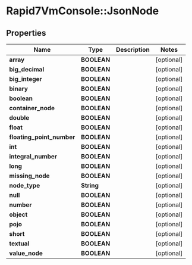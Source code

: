 # Rapid7VmConsole::JsonNode

## Properties
Name | Type | Description | Notes
------------ | ------------- | ------------- | -------------
**array** | **BOOLEAN** |  | [optional] 
**big_decimal** | **BOOLEAN** |  | [optional] 
**big_integer** | **BOOLEAN** |  | [optional] 
**binary** | **BOOLEAN** |  | [optional] 
**boolean** | **BOOLEAN** |  | [optional] 
**container_node** | **BOOLEAN** |  | [optional] 
**double** | **BOOLEAN** |  | [optional] 
**float** | **BOOLEAN** |  | [optional] 
**floating_point_number** | **BOOLEAN** |  | [optional] 
**int** | **BOOLEAN** |  | [optional] 
**integral_number** | **BOOLEAN** |  | [optional] 
**long** | **BOOLEAN** |  | [optional] 
**missing_node** | **BOOLEAN** |  | [optional] 
**node_type** | **String** |  | [optional] 
**null** | **BOOLEAN** |  | [optional] 
**number** | **BOOLEAN** |  | [optional] 
**object** | **BOOLEAN** |  | [optional] 
**pojo** | **BOOLEAN** |  | [optional] 
**short** | **BOOLEAN** |  | [optional] 
**textual** | **BOOLEAN** |  | [optional] 
**value_node** | **BOOLEAN** |  | [optional] 


